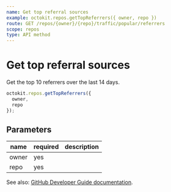 ```yaml
---
name: Get top referral sources
example: octokit.repos.getTopReferrers({ owner, repo })
route: GET /repos/{owner}/{repo}/traffic/popular/referrers
scope: repos
type: API method
---
```


# Get top referral sources

Get the top 10 referrers over the last 14 days.

```js
octokit.repos.getTopReferrers({
  owner,
  repo
});
```

## Parameters

<table>
  <thead>
    <tr>
      <th>name</th>
      <th>required</th>
      <th>description</th>
    </tr>
  </thead>
  <tbody>
    <tr><td>owner</td><td>yes</td><td>

</td></tr>
<tr><td>repo</td><td>yes</td><td>

</td></tr>
  </tbody>
</table>

See also: [GitHub Developer Guide documentation](https://docs.github.com/rest/reference/repos#get-top-referral-sources).
